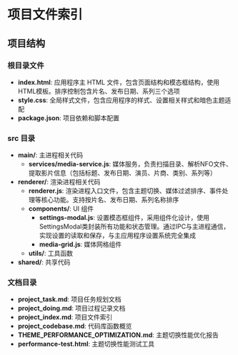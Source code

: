 # 项目文件索引

## 项目结构

### 根目录文件
- **index.html**: 应用程序主 HTML 文件，包含页面结构和模态框结构，使用HTML模板。排序控制包含片名、发布日期、系列三个选项
- **style.css**: 全局样式文件，包含应用程序的样式、设置相关样式和暗色主题适配
- **package.json**: 项目依赖和脚本配置

### src 目录
- **main/**: 主进程相关代码
  - **services/media-service.js**: 媒体服务，负责扫描目录、解析NFO文件、提取影片信息（包括标题、发布日期、演员、片商、类别、系列等）
- **renderer/**: 渲染进程相关代码
  - **renderer.js**: 渲染进程入口文件，包含主题切换、媒体过滤排序、事件处理等核心功能。支持按片名、发布日期、系列名称排序
  - **components/**: UI 组件
    - **settings-modal.js**: 设置模态框组件，采用组件化设计，使用SettingsModal类封装所有功能和状态管理。通过IPC与主进程通信，实现设置的读取和保存，与主应用程序设置系统完全集成
    - **media-grid.js**: 媒体网格组件
  - **utils/**: 工具函数
- **shared/**: 共享代码

### 文档目录
- **project_task.md**: 项目任务规划文档
- **project_doing.md**: 项目过程记录文档
- **project_index.md**: 项目文件索引
- **project_codebase.md**: 代码库函数概览
- **THEME_PERFORMANCE_OPTIMIZATION.md**: 主题切换性能优化报告
- **performance-test.html**: 主题切换性能测试工具
